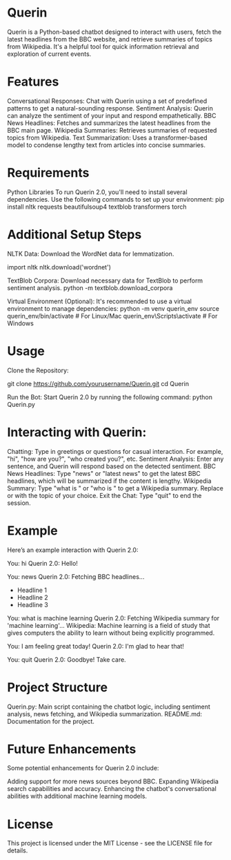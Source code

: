 # Querin
Querin is a Python-based chatbot designed to interact with users, fetch the latest headlines from the BBC website, and retrieve summaries of topics from Wikipedia. It's a helpful tool for quick information retrieval and exploration of current events.

# Features
Conversational Responses: Chat with Querin using a set of predefined patterns to get a natural-sounding response.
Sentiment Analysis: Querin can analyze the sentiment of your input and respond empathetically.
BBC News Headlines: Fetches and summarizes the latest headlines from the BBC main page.
Wikipedia Summaries: Retrieves summaries of requested topics from Wikipedia.
Text Summarization: Uses a transformer-based model to condense lengthy text from articles into concise summaries.

# Requirements 
Python Libraries
To run Querin 2.0, you'll need to install several dependencies. Use the following commands to set up your environment:
pip install nltk requests beautifulsoup4 textblob transformers torch

# Additional Setup Steps
NLTK Data: Download the WordNet data for lemmatization.

import nltk
nltk.download('wordnet')

TextBlob Corpora: Download necessary data for TextBlob to perform sentiment analysis.
python -m textblob.download_corpora

Virtual Environment (Optional): It's recommended to use a virtual environment to manage dependencies:
python -m venv querin_env
source querin_env/bin/activate  # For Linux/Mac
querin_env\Scripts\activate  # For Windows

# Usage
Clone the Repository:

git clone https://github.com/yourusername/Querin.git
cd Querin

Run the Bot: Start Querin 2.0 by running the following command:
python Querin.py

# Interacting with Querin:

Chatting: Type in greetings or questions for casual interaction. For example, "hi", "how are you?", "who created you?", etc.
Sentiment Analysis: Enter any sentence, and Querin will respond based on the detected sentiment.
BBC News Headlines: Type "news" or "latest news" to get the latest BBC headlines, which will be summarized if the content is lengthy.
Wikipedia Summary: Type "what is <topic>" or "who is <person>" to get a Wikipedia summary. Replace <topic> or <person> with the topic of your choice.
Exit the Chat: Type "quit" to end the session.

# Example
Here’s an example interaction with Querin 2.0:

You: hi
Querin 2.0: Hello!

You: news
Querin 2.0: Fetching BBC headlines...
 - Headline 1
 - Headline 2
 - Headline 3

You: what is machine learning
Querin 2.0: Fetching Wikipedia summary for 'machine learning'...
Wikipedia: Machine learning is a field of study that gives computers the ability to learn without being explicitly programmed.

You: I am feeling great today!
Querin 2.0: I'm glad to hear that!

You: quit
Querin 2.0: Goodbye! Take care.

# Project Structure
Querin.py: Main script containing the chatbot logic, including sentiment analysis, news fetching, and Wikipedia summarization.
README.md: Documentation for the project.

# Future Enhancements
Some potential enhancements for Querin 2.0 include:

Adding support for more news sources beyond BBC.
Expanding Wikipedia search capabilities and accuracy.
Enhancing the chatbot's conversational abilities with additional machine learning models.

# License
This project is licensed under the MIT License - see the LICENSE file for details.


